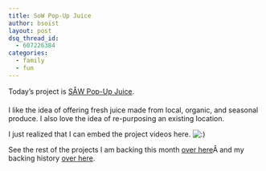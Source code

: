```yaml
---
title: SoW Pop-Up Juice
author: bsoist
layout: post
dsq_thread_id:
  - 607226384
categories:
  - family
  - fun
---
```

Today&#8217;s project is [SÅW Pop-Up Juice][1].

I like the idea of offering fresh juice made from local, organic, and seasonal produce. I also love the idea of re-purposing an existing location. 

I just realized that I can embed the project videos here. <img src='http://archive.whsjr.soistmann.com/oped/wp-includes/images/smilies/icon_smile.gif' alt=':)' class='wp-smiley' /> 



See the rest of the projects I am backing this month [over here][2]Â and my backing history [over here][3].

 [1]: http://www.kickstarter.com/projects/920545607/sow-pop-up-juice
 [2]: http://whsjr.soistmann.com/oped/2012/03/01/kickstarter-my-new-obsession-and-12in12-for-march/
 [3]: http://www.kickstarter.com/profiles/bsoist/projects/backed
